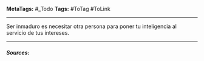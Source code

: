 **MetaTags:** #_Todo
**Tags:** #ToTag #ToLink 
- - -

Ser inmaduro es necesitar otra persona para poner tu inteligencia al servicio de tus intereses.

- - - 
#### ***Sources:***